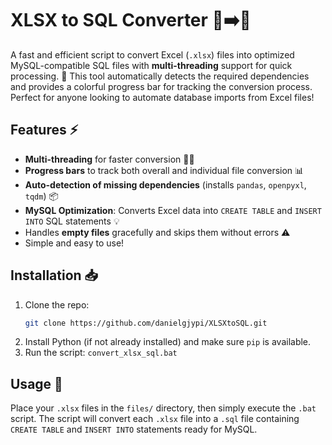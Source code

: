 # XLSX to SQL Converter 📝➡️💾

A fast and efficient script to convert Excel (`.xlsx`) files into optimized MySQL-compatible SQL files with **multi-threading** support for quick processing. 🚀 This tool automatically detects the required dependencies and provides a colorful progress bar for tracking the conversion process. Perfect for anyone looking to automate database imports from Excel files!

## Features ⚡
- **Multi-threading** for faster conversion 🧑‍💻
- **Progress bars** to track both overall and individual file conversion 📊
- **Auto-detection of missing dependencies** (installs `pandas`, `openpyxl`, `tqdm`) 📦
- **MySQL Optimization**: Converts Excel data into `CREATE TABLE` and `INSERT INTO` SQL statements 💡
- Handles **empty files** gracefully and skips them without errors ⚠️
- Simple and easy to use!

## Installation 📥
1. Clone the repo:
    ```bash
    git clone https://github.com/danielgjypi/XLSXtoSQL.git
    ```
2. Install Python (if not already installed) and make sure `pip` is available.
3. Run the script: `convert_xlsx_sql.bat`

## Usage 🔧
Place your `.xlsx` files in the `files/` directory, then simply execute the `.bat` script. The script will convert each `.xlsx` file into a `.sql` file containing `CREATE TABLE` and `INSERT INTO` statements ready for MySQL.
